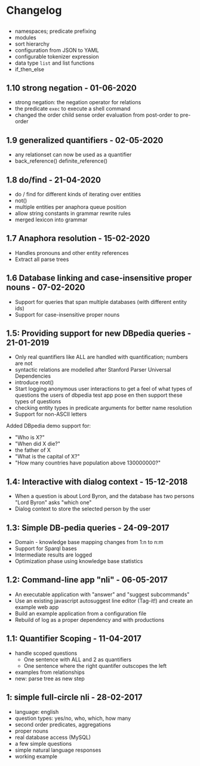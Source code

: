 # Changelog

## 

* namespaces; predicate prefixing
* modules
* sort hierarchy
* configuration from JSON to YAML
* configurable tokenizer expression
* data type `list` and list functions
* if_then_else

## 1.10 strong negation - 01-06-2020

* strong negation: the negation operator for relations
* the predicate `exec` to execute a shell command
* changed the order child sense order evaluation from post-order to pre-order

## 1.9 generalized quantifiers - 02-05-2020

* any relationset can now be used as a quantifier
* back_reference() definite_reference()

## 1.8 do/find - 21-04-2020

* do / find for different kinds of iterating over entities
* not()
* multiple entities per anaphora queue position
* allow string constants in grammar rewrite rules
* merged lexicon into grammar

## 1.7 Anaphora resolution - 15-02-2020

* Handles pronouns and other entity references
* Extract all parse trees

## 1.6 Database linking and case-insensitive proper nouns - 07-02-2020

* Support for queries that span multiple databases (with different entity ids)
* Support for case-insensitive proper nouns

## 1.5: Providing support for new DBpedia queries - 21-01-2019

* Only real quantifiers like ALL are handled with quantification; numbers are not
* syntactic relations are modelled after Stanford Parser Universal Dependencies
* introduce root()
* Start logging anonymous user interactions to get a feel of what types of questions the users of dbpedia test app pose en then support these types of questions
* checking entity types in predicate arguments for better name resolution
* Support for non-ASCII letters

Added DBpedia demo support for:

* "Who is X?"
* "When did X die?"
* the father of X
* "What is the capital of X?"
* "How many countries have population above 130000000?"

## 1.4: Interactive with dialog context - 15-12-2018

* When a question is about Lord Byron, and the database has two persons "Lord Byron" asks "which one"
* Dialog context to store the selected person by the user

## 1.3: Simple DB-pedia queries - 24-09-2017

* Domain - knowledge base mapping changes from 1:n to n:m
* Support for Sparql bases
* Intermediate results are logged
* Optimization phase using knowledge base statistics

## 1.2: Command-line app "nli" - 06-05-2017

* An executable application with "answer" and "suggest subcommands"
* Use an existing javascript autosuggest line editor (Tag-it!) and create an example web app
* Build an example application from a configuration file
* Rebuild of log as a proper dependency and with productions

## 1.1: Quantifier Scoping - 11-04-2017

* handle scoped questions
    * One sentence with ALL and 2 as quantifiers
    * One sentence where the right quantifer outscopes the left
* examples from relationships
* new: parse tree as new step

## 1: simple full-circle nli - 28-02-2017

* language: english
* question types: yes/no, who, which, how many
* second order predicates, aggregations
* proper nouns
* real database access (MySQL)
* a few simple questions
* simple natural language responses
* working example
